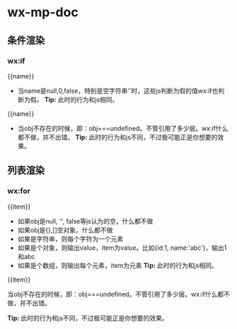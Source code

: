 # wx-mp-doc
## 条件渲染
### wx:if

<view wx:if="{{name}}">{{name}}</view>

* 当name是null,0,false，特别是空字符串''时，这些js判断为假的值wx:if也判断为假。
__Tip:__ 此时的行为和js相同。

<view wx:if="{{obj.val.name}}">{{name}}</view>

* 当obj不存在的时候，即：obj===undefined。不管引用了多少层。wx:if什么都不做，并不出错。
__Tip:__ 此时的行为和js不同，不过极可能正是你想要的效果。

## 列表渲染
### wx:for

<block wx:for="{{obj}}"><view>{{item}}</view></block>

* 如果obj是null, '', false等js认为的空，什么都不做
* 如果obj是{},[]空对象，什么都不做
* 如果是字符串，则每个字符为一个元素
* 如果是个对象，则输出value，item为value。比如{id:1, name:'abc'}，输出1和abc
* 如果是个数组，则输出每个元素，item为元素
__Tip:__ 此时的行为和js相同。

<block wx:for="{{obj.data.name}}"><view>{{item}}</view></block>

当obj不存在的时候，即：obj===undefined。不管引用了多少层。wx:if什么都不做，并不出错。

__Tip:__ 此时的行为和js不同，不过极可能正是你想要的效果。
